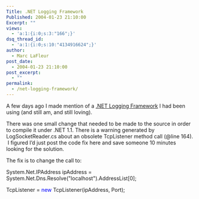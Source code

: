 ```yaml
---
Title: .NET Logging Framework
Published: 2004-01-23 21:10:00
Excerpt: ""
views:
  - 'a:1:{i:0;s:3:"166";}'
dsq_thread_id:
  - 'a:1:{i:0;s:10:"4134916624";}'
author:
  - Marc LaFleur
post_date:
  - 2004-01-23 21:10:00
post_excerpt:
  - ""
permalink:
  - /net-logging-framework/
---
```

<div>
<p>A few days ago I made mention of a <a title=http://www.theobjectguy.com/dotnetlog/ href="http://www.theobjectguy.com/dotnetlog/" target=_blank>.NET Logging Framework</a> I had been using (and still am, and still loving).&nbsp;</p>
<p>There was one small change that needed to be made to the source in order to compile it under .NET 1.1. There is a warning generated by LogSocketReader.cs about an obsolete TcpListener method call (@line 164). &nbsp;I figured I&#8217;d just post the code fix here and save someone 10 minutes looking for the solution.</p>
<p>The fix is to change the call to:</p>
<p><span>System.Net.IPAddress ipAddress = System.Net.Dns.Resolve("localhost").AddressList[0];</span></p>
<p><span>TcpListener = <font color=blue><span>new</span></font> TcpListener(ipAddress, Port);</span></p>
<p>&nbsp;</p></div>